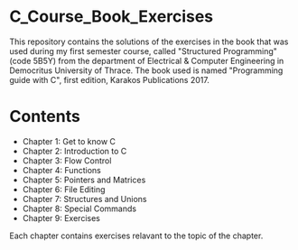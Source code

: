 # C_Course_Book_Exercises
This repository contains the solutions of the exercises in the book that was used during my first semester course, called "Structured Programming" (code 5B5Y) from the department of Electrical &amp; Computer Engineering in Democritus University of Thrace. The book used is named "Programming guide with C", first edition, Karakos Publications 2017.

# Contents

* Chapter 1: Get to know C
* Chapter 2: Introduction to C
* Chapter 3: Flow Control
* Chapter 4: Functions
* Chapter 5: Pointers and Matrices
* Chapter 6: File Editing
* Chapter 7: Structures and Unions
* Chapter 8: Special Commands
* Chapter 9: Exercises

Each chapter contains exercises relavant to the topic of the chapter.
